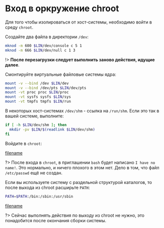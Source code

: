 # Вход в оркружение chroot

Для того чтобы изолироваться от хост-системы, необходимо войти в среду `chroot`.

Создайте два файла в директории `/dev`:

```bash
mknod -m 600 $LIN/dev/console c 5 1
mknod -m 666 $LIN/dev/null c 1 3
```

!> **После перезагрузки следует выполнить заново действия, идущие далее**.

Смонтируйте виртуальные файловые системы ядра:

```bash
mount -v --bind /dev $LIN/dev
mount -v --bind /dev/pts $LIN/dev/pts
mount -vt proc proc $LIN/proc
mount -vt sysfs sysfs $LIN/sys
mount -vt tmpfs tmpfs $LIN/run
```

В некоторых хост-системах `/dev/shm` - ссылка на `/run/shm`. Если это так в вашей системе, выполните:

```bash
if [ -h $LIN/dev/shm ]; then
  mkdir -pv $LIN/$(readlink $LIN/dev/shm)
fi
```

Войдите в `chroot`:

[filename](../scripts/chroot.md ':include')

?> После входа в `chroot`, в приглашении `bash` будет написано ```I have no name!```. Это нормально, и ничего плохого в этом нет. Дело в том, что файл `/etc/passwd` ещё не создан.

Если вы используете систему с раздельной структурой каталогов, то после выхода из chroot расширьте `PATH`:

```bash
PATH=$PATH:/bin:/sbin:/usr/sbin
```

[filename](../shared/exit-chroot.md ':include')

?> Сейчас выполнять действия по выходу из chroot не нужно, это понадобится после окончания сборки системы.

<script>
	new Vue({ el: '#main' })
</script>
